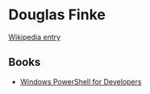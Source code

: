 # Douglas Finke

[Wikipedia entry](https://en.wikipedia.org/wiki/Douglas_Finke)

## Books

- [Windows PowerShell for Developers](Windows_PowerShell_for_Developers.md)
